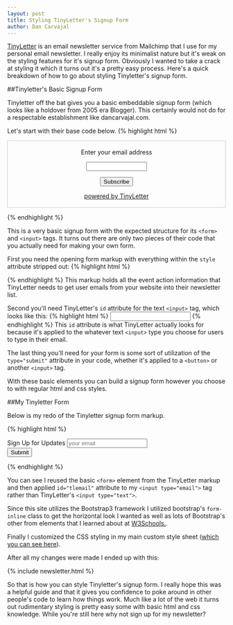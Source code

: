 ```yaml
---
layout: post
title: Styling TinyLetter's Signup Form
author: Dan Carvajal
---
```

[TinyLetter](https://tinyletter.com/) is an email newsletter service from Mailchimp that I use for my personal email newsletter. I really enjoy its minimalist nature but it's weak on the styling features for it's signup form. Obviously I wanted to take a crack at styling it which it turns out it's a pretty easy process. Here's a quick breakdown of how to go about styling Tinyletter's signup form.

##Tinyletter's Basic Signup Form

Tinyletter off the bat gives you a basic embeddable signup form (which looks like a holdover from 2005 era Blogger). This certainly would not do for a respectable establishment like dancarvajal.com.

Let's start with their base code below.
{% highlight html %}
<form style="border:1px solid #ccc;padding:3px;text-align:center;" action="https://tinyletter.com/DanCarvajal" method="post" target="popupwindow" onsubmit="window.open('https://tinyletter.com/DanCarvajal', 'popupwindow', 'scrollbars=yes,width=800,height=600');return true">
  <p>
    <label for="tlemail">Enter your email address</label></p><p><input type="text" style="width:140px" name="email" id="tlemail" />
  </p>
  <input type="hidden" value="1" name="embed"/><input type="submit" value="Subscribe"/>
  <p>
    <a href="https://tinyletter.com">powered by TinyLetter</a>
  </p>
</form>
{% endhighlight %}

This is a very basic signup form with the expected structure for its `<form>` and `<input>` tags. It turns out there are only two pieces of their code that you actually need for making your own form.

First you need the opening form markup with everything within the `style` attribute stripped out:
{% highlight html %}
<form action="https://tinyletter.com/DanCarvajal" method="post" target="popupwindow" onsubmit="window.open('https://tinyletter.com/DanCarvajal', 'popupwindow', 'scrollbars=yes,width=800,height=600');return true">
{% endhighlight %}
This markup holds all the event action information that TinyLetter needs to get user emails from your website into their newsletter list.

Second you'll need TinyLetter's `id` attribute for the text `<input>` tag, which looks like this:
{% highlight html %}
<input id="tlemail" />
{% endhighlight %}
This `id` attribute is what TinyLetter actually looks for because it's applied to the whatever text `<input>` type you choose for users to type in their email.

The last thing you'll need for your form is some sort of utilization of the `type="submit"` attribute in your code, whether it's applied to a `<button>` or another `<input>` tag.

With these basic elements you can build a signup form however you choose to with regular html and css styles.

##My Tinyletter Form

Below is my redo of the Tinyletter signup form markup.

{% highlight html %}
<div class="row">
  <div class="col-lg-8 col-md-offset-2">
    <form class="form-inline" role="form" action="https://tinyletter.com/DanCarvajal" method="post" target="popupwindow" onsubmit="window.open('https://tinyletter.com/DanCarvajal', 'popupwindow', 'scrollbars=yes,width=800,height=600');return true">
      <div class="form-group">
        <label class="control-label" for="email">Sign Up for Updates</label>
        <input type="email" class="form-control" name="email" id="tlemail" placeholder="your email">
      </div>
      <button type="submit" class="btn btn-default">Submit</button>
    </form>
  </div>
</div>
{% endhighlight %}

You can see I reused the basic `<form>` element from the TinyLetter markup and then applied `id="tlemail"` attribute to my `<input type="email">` tag rather than TinyLetter's `<input type="text">`.

Since this site utilizes the Bootstrap3 framework I utilized bootstrap's `form-inline` class to get the horizontal look I wanted as well as lots of Bootstrap's other from elements that I learned about at  [W3Schools.](http://www.w3schools.com/bootstrap/bootstrap_forms.asp).

Finally I customized the CSS styling in my main custom style sheet ([which you can see here](https://github.com/DanCarvajal/dancarvajal.github.io/blob/master/_sass/_dan_awesome_sauce.scss)).

After all my changes were made I ended up with this:

{% include newsletter.html %}

So that is how you can style Tinyletter's signup form. I really hope this was a helpful guide and that it gives you confidence to poke around in other people's code to learn how things work. Much like a lot of the web it turns out rudimentary styling is pretty easy some with basic html and css knowledge. While you're still here why not sign up for my newsletter?

